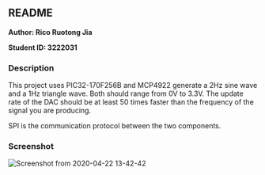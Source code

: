 ## README

**Author: Rico Ruotong Jia**

**Student ID: 3222031**

### Description
This project uses PIC32-170F256B and MCP4922 generate a 2Hz sine wave and a 1Hz triangle wave. Both should range from 0V to 3.3V. The update rate of the DAC should be at least 50 times faster than the frequency of the signal you are producing.

SPI is the communication protocol between the two components. 

### Screenshot 
![Screenshot from 2020-04-22 13-42-42](https://user-images.githubusercontent.com/39393023/80020909-66590d00-849f-11ea-8b1b-9b03ab9299f7.png)
